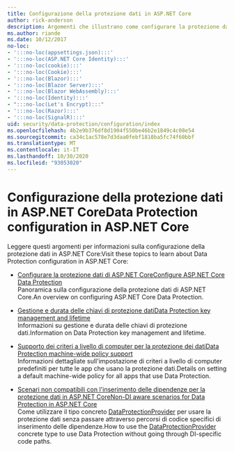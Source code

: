 ```yaml
---
title: Configurazione della protezione dati in ASP.NET Core
author: rick-anderson
description: Argomenti che illustrano come configurare la protezione dati in ASP.NET Core.
ms.author: riande
ms.date: 10/12/2017
no-loc:
- ':::no-loc(appsettings.json):::'
- ':::no-loc(ASP.NET Core Identity):::'
- ':::no-loc(cookie):::'
- ':::no-loc(Cookie):::'
- ':::no-loc(Blazor):::'
- ':::no-loc(Blazor Server):::'
- ':::no-loc(Blazor WebAssembly):::'
- ':::no-loc(Identity):::'
- ":::no-loc(Let's Encrypt):::"
- ':::no-loc(Razor):::'
- ':::no-loc(SignalR):::'
uid: security/data-protection/configuration/index
ms.openlocfilehash: 4b2e9b376df8d1904f550be46b2e1849c4c08e54
ms.sourcegitcommit: ca34c1ac578e7d3daa0febf1810ba5fc74f60bbf
ms.translationtype: MT
ms.contentlocale: it-IT
ms.lasthandoff: 10/30/2020
ms.locfileid: "93053020"
---
```

# <a name="data-protection-configuration-in-aspnet-core"></a><span data-ttu-id="eaa82-103">Configurazione della protezione dati in ASP.NET Core</span><span class="sxs-lookup"><span data-stu-id="eaa82-103">Data Protection configuration in ASP.NET Core</span></span>

<span data-ttu-id="eaa82-104">Leggere questi argomenti per informazioni sulla configurazione della protezione dati in ASP.NET Core:</span><span class="sxs-lookup"><span data-stu-id="eaa82-104">Visit these topics to learn about Data Protection configuration in ASP.NET Core:</span></span>

* [<span data-ttu-id="eaa82-105">Configurare la protezione dati di ASP.NET Core</span><span class="sxs-lookup"><span data-stu-id="eaa82-105">Configure ASP.NET Core Data Protection</span></span>](xref:security/data-protection/configuration/overview)  
  <span data-ttu-id="eaa82-106">Panoramica sulla configurazione della protezione dati di ASP.NET Core.</span><span class="sxs-lookup"><span data-stu-id="eaa82-106">An overview on configuring ASP.NET Core Data Protection.</span></span>

* [<span data-ttu-id="eaa82-107">Gestione e durata delle chiavi di protezione dati</span><span class="sxs-lookup"><span data-stu-id="eaa82-107">Data Protection key management and lifetime</span></span>](xref:security/data-protection/configuration/default-settings)  
  <span data-ttu-id="eaa82-108">Informazioni su gestione e durata delle chiavi di protezione dati.</span><span class="sxs-lookup"><span data-stu-id="eaa82-108">Information on Data Protection key management and lifetime.</span></span>

* [<span data-ttu-id="eaa82-109">Supporto dei criteri a livello di computer per la protezione dei dati</span><span class="sxs-lookup"><span data-stu-id="eaa82-109">Data Protection machine-wide policy support</span></span>](xref:security/data-protection/configuration/machine-wide-policy)  
  <span data-ttu-id="eaa82-110">Informazioni dettagliate sull'impostazione di criteri a livello di computer predefiniti per tutte le app che usano la protezione dati.</span><span class="sxs-lookup"><span data-stu-id="eaa82-110">Details on setting a default machine-wide policy for all apps that use Data Protection.</span></span>

* [<span data-ttu-id="eaa82-111">Scenari non compatibili con l'inserimento delle dipendenze per la protezione dati in ASP.NET Core</span><span class="sxs-lookup"><span data-stu-id="eaa82-111">Non-DI aware scenarios for Data Protection in ASP.NET Core</span></span>](xref:security/data-protection/configuration/non-di-scenarios)  
  <span data-ttu-id="eaa82-112">Come utilizzare il tipo concreto [DataProtectionProvider](/dotnet/api/Microsoft.AspNetCore.DataProtection.DataProtectionProvider) per usare la protezione dati senza passare attraverso percorsi di codice specifici di inserimento delle dipendenze.</span><span class="sxs-lookup"><span data-stu-id="eaa82-112">How to use the [DataProtectionProvider](/dotnet/api/Microsoft.AspNetCore.DataProtection.DataProtectionProvider) concrete type to use Data Protection without going through DI-specific code paths.</span></span>
